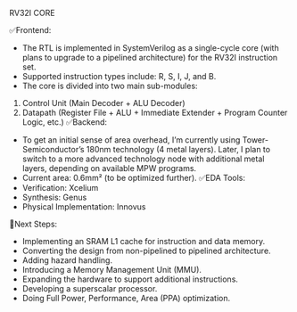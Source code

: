 RV32I CORE

✅Frontend:
- The RTL is implemented in SystemVerilog as a single-cycle core (with plans to upgrade to a pipelined architecture) for the RV32I instruction set.
- Supported instruction types include: R, S, I, J, and B.
- The core is divided into two main sub-modules:
1. Control Unit (Main Decoder + ALU Decoder)
2. Datapath (Register File + ALU + Immediate Extender + Program Counter Logic, etc.)
✅Backend:
- To get an initial sense of area overhead, I’m currently using Tower-Semiconductor’s 180nm technology (4 metal layers). Later, I plan to switch to a more advanced technology node with additional metal layers, depending on available MPW programs.
- Current area: 0.6mm² (to be optimized further).
✅EDA Tools:
- Verification: Xcelium
- Synthesis: Genus
- Physical Implementation: Innovus

🔴Next Steps:
- Implementing an SRAM L1 cache for instruction and data memory.
- Converting the design from non-pipelined to pipelined architecture.
- Adding hazard handling.
- Introducing a Memory Management Unit (MMU).
- Expanding the hardware to support additional instructions.
- Developing a superscalar processor.
- Doing Full Power, Performance, Area (PPA) optimization.
